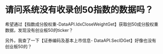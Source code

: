 # 请问系统没有收录创50指数的数据吗？

希望通过【指数成分股权重-DataAPI.IdxCloseWeightGet】获取创50成分股权重数据，发现没有创业板50的ticker？

另外，我查了一下【证券编码及基本上市信息- DataAPI.SecIDGet】好像也没有创业板50的？